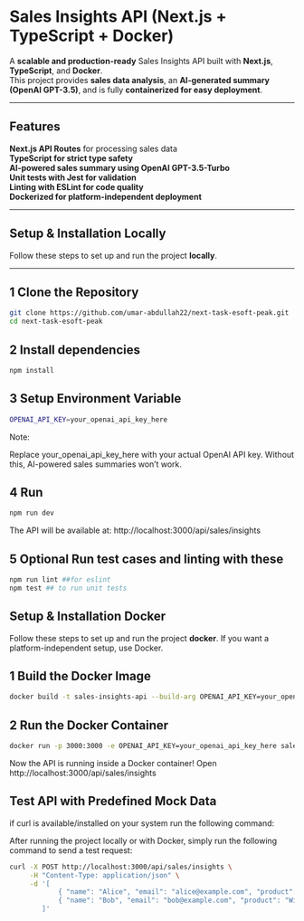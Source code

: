#  Sales Insights API (Next.js + TypeScript + Docker)

A **scalable and production-ready** Sales Insights API built with **Next.js**, **TypeScript**, and **Docker**.  
This project provides **sales data analysis**, an **AI-generated summary (OpenAI GPT-3.5)**, and is fully **containerized for easy deployment**.

---

##  Features
 **Next.js API Routes** for processing sales data  
 **TypeScript for strict type safety**  
 **AI-powered sales summary using OpenAI GPT-3.5-Turbo**  
 **Unit tests with Jest for validation**  
 **Linting with ESLint for code quality**  
 **Dockerized for platform-independent deployment**  

---

##  Setup & Installation Locally

Follow these steps to set up and run the project **locally**.

---

## 1 Clone the Repository
```sh
git clone https://github.com/umar-abdullah22/next-task-esoft-peak.git
cd next-task-esoft-peak
```
## 2 Install dependencies
```sh
npm install
```

## 3 Setup Environment Variable
```sh
OPENAI_API_KEY=your_openai_api_key_here
```
 Note:

Replace your_openai_api_key_here with your actual OpenAI API key.
Without this, AI-powered sales summaries won’t work.

## 4 Run
```sh
npm run dev
```

The API will be available at:
 http://localhost:3000/api/sales/insights

## 5 Optional Run test cases and linting with these
```sh
npm run lint ##for eslint
npm test ## to run unit tests
```

##  Setup & Installation Docker

Follow these steps to set up and run the project **docker**.
If you want a platform-independent setup, use Docker.

## 1️ Build the Docker Image
```sh
docker build -t sales-insights-api --build-arg OPENAI_API_KEY=your_openai_api_key_here .
```
## 2 Run the Docker Container
```sh
docker run -p 3000:3000 -e OPENAI_API_KEY=your_openai_api_key_here sales-insights-api
```
Now the API is running inside a Docker container!
Open http://localhost:3000/api/sales/insights


## Test API with Predefined Mock Data
if curl is available/installed on your system run the following command:

After running the project locally or with Docker, simply run the following command to send a test request:

```sh
curl -X POST http://localhost:3000/api/sales/insights \
     -H "Content-Type: application/json" \
     -d '[
            { "name": "Alice", "email": "alice@example.com", "product": "Widget A", "category": "Widgets", "amount": 120, "date": "2023-03-01", "state": "CA" },
            { "name": "Bob", "email": "bob@example.com", "product": "Widget B", "category": "Gadgets", "amount": 200, "date": "2023-03-02", "state": "NY" }
        ]'
```

